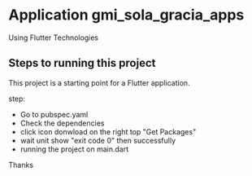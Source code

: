 # Application gmi_sola_gracia_apps

Using Flutter Technologies

## Steps to running this project

This project is a starting point for a Flutter application.

step:
- Go to pubspec.yaml
- Check the dependencies
- click icon donwload on the right top "Get Packages"
- wait unit show "exit code 0" then successfully
- running the project on main.dart

Thanks
